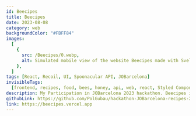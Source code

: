 ```yaml
---
id: Beecipes
title: Beecipes
date: 2023-08-08
category: web
backgroundColor: "#FBFF84"
images:
  [
    {
      src: /Beecipes/0.webp,
      alt: Simulated mobile view of the website Beecipes made with SvelteKit,
    },
  ]
tags: [React, Recoil, UI, Spoonacular API, JOBarcelona]
invisibleTags:
  [frontend, recipes, food, bees, honey, api, web, react, Styled Components, ui]
description: My Participation in JOBarcelona 2023 hackathon. Beecipes is a recipe app that uses the Spoonacular API to fetch recipes and display them in a user-friendly way.
githubLink: https://github.com/PolGubau/hackathon-JOBarcelona-recipes-2023,
link: https://beecipes.vercel.app
---
```



